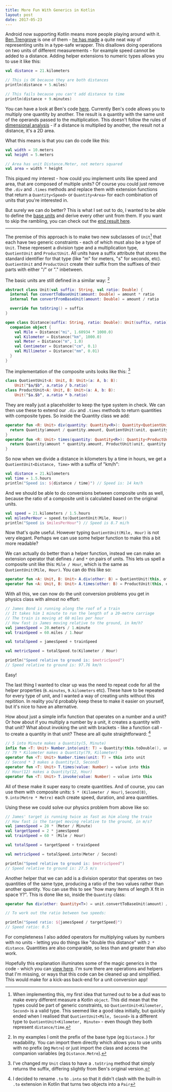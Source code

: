 ```yaml
---
title: More Fun With Generics in Kotlin
layout: post
date: 2017-05-23
---
```


Android now supporting Kotlin means more people playing around with it. [Ben Trengrove](http://bentrengrove.com) is one of them - [he has made](http://bentrengrove.com/blog/2017/5/21/fun-with-types-extensions-and-generics-in-kotlin) a quite neat way of representing units in a type-safe wrapper. This disallows doing operations on two units of different measurements - for example speed cannot be added to a distance. Adding helper extensions to numeric types allows you to use it like this:

```kotlin
val distance = 21.kilometers

// This is OK because they are both distances
println(distance + 5.miles)

// This fails because you can't add distance to time
println(distance + 9.minutes)
```

You can have a look at Ben's code [here](https://gist.github.com/bentrengrove/9759a3fbb564d62e1e63f417c58a3895). Currently Ben's code allows you to multiply one quantity by another. The result is a quantity with the same unit of the operands passed to the multiplication. This doesn't follow the rules of [dimensional analysis](https://en.wikipedia.org/wiki/Dimensional_analysis) - if a distance is multiplied by another, the result not a distance, it's a 2D area.

What this means is that you can do code like this:

```kotlin
val width = 10.meters
val height = 5.meters

// Area has unit Distance.Meter, not meters squared
val area = width * height
```

This piqued my interest - how could you implement units like speed and area, that are composed of multiple units? Of course you could just remove the `.div` and `.times` methods and replace them with extension functions that return a `Quantity<Speed>` or `Quantity<Area>` for each combination of units that you're interested in.

But surely we can do better? This is what I set out to do, I wanted to be able to define the [base units](https://en.wikipedia.org/wiki/SI_base_unit) and derive every other unit from them. If you want to skip the rambling, you can check out the [end result here](https://gist.github.com/javanut13/424f33324588107ee59d4b1ae929843d).

----

The premise of this approach is to make two new subclasses of `Unit`[^all-objects] that each have two generic constraints - each of which must also be a type of `Unit`. These represent a division type and a multiplication type, `QuotientUnit` and `ProductUnit`. All units have a suffix attribute that stores the standard identifier for that type (like "m" for meters, "s" for seconds, etc). `QuotientUnit` and `ProductUnit` create their suffix from the suffixes of their parts with either "/" or "." inbetween.

[^all-objects]: When implementing this, my first idea that turned out to be a dud was to make every different measure a Kotlin `object`. This did mean that the types could be part of generic constraints, so `QuotientUnit<Kilometer, Second>` is a valid type. This seemed like a good idea initially, but quickly ended when I realised that `QuotientUnit<Mile, Second>` is a different type to `QuotientUnit<Kilometer, Minute>` - even though they both represent `distance/time`.

The basic units are still defined in a similar way: [^no-prefix]

[^no-prefix]: In my examples I omit the prefix of the base type (eg `Distance.`) for readability. You can import them directly which allows you to use units with no prefix (eg `Metre`) or just import the class and access the companion variables (eg `Distance.Metre`).

```kotlin
abstract class Unit(val suffix: String, val ratio: Double) {
  internal fun convertToBaseUnit(amount: Double) = amount * ratio
  internal fun convertFromBaseUnit(amount: Double) = amount / ratio

  override fun toString() = suffix
}

open class Distance(suffix: String, ratio: Double): Unit(suffix, ratio) {
  companion object {
    val Mile = Distance("mi", 1.60934 * 1000.0)
    val Kilometer = Distance("km", 1000.0)
    val Meter = Distance("m", 1.0)
    val Centimeter = Distance("cm", 0.1)
    val Millimeter = Distance("mm", 0.01)
  }
}
```

The implementation of the composite units looks like this: [^Unit-toString]

[^Unit-toString]: I've changed my `Unit` class to have a `.toString` method that simply returns the suffix, differing slightly from Ben's original version.

```kotlin
class QuotientUnit<A: Unit, B: Unit>(a: A, b: B):
    Unit("$a/$b", a.ratio / b.ratio)
class ProductUnit<A: Unit, B: Unit>(a: A, b: B):
    Unit("$a.$b", a.ratio * b.ratio)
```

They are really just a placeholder to keep the type system in check. We can then use these to extend our `.div` and `.times` methods to return quantities with composite types. So inside the Quantity class we add:

```kotlin
operator fun <R: Unit> div(quantity: Quantity<R>): Quantity<QuotientUnit<T, R>> {
  return Quantity(amount / quantity.amount, QuotientUnit(unit, quantity.unit))
} 
operator fun <R: Unit> times(quantity: Quantity<R>): Quantity<ProductUnit<T, R>> {
  return Quantity(amount * quantity.amount, ProductUnit(unit, quantity.unit))
} 
```

So now when we divide a distance in kilometers by a time in hours, we get a `QuotientUnit<Distance, Time>` with a suffix of "km/h":

```kotlin
val distance = 21.kilometers
val time = 1.5.hours
println("Speed is: ${distance / time}") // Speed is: 14 km/h
```

And we should be able to do conversions between composite units as well, because the ratio of a composite unit is calculated based on the original units.

```kotlin
val speed = 21.kilometers / 1.5.hours
val milesPerHour = speed.to(QuotientUnit(Mile, Hour))
println("Speed is $milesPerHour") // Speed is 8.7 mi/h
```

Now that's quite useful. However typing `QuotientUnit(Mile, Hour)` is not very elegant. Perhaps we can use some helper function to make this a bit more readable?

We can actually do better than a helper function, instead we can make an extension operator that defines `/` and `*` on pairs of units. This lets us spell a composite unit like this: `Mile / Hour`, which is the same as `QuotientUnit(Mile, Hour)`. You can do this like so:

```kotlin
operator fun <A: Unit, B: Unit> A.div(other: B) = QuotientUnit(this, other)
operator fun <A: Unit, B: Unit> A.times(other: B) = ProductUnit(this, other)
```

With all this, we can now do the unit conversion problems you get in physics class with almost no effort:

```kotlin
// James Bond is running along the roof of a train
// It takes him 1 minute to run the length of a 20-metre carriage
// The train is moving at 60 miles per hour
// How fast is James moving relative to the ground, in km/h?
val jamesSpeed = 20.meters / 1.minute
val trainSpeed = 60.miles / 1.hour

val totalSpeed = jamesSpeed + trainSpeed

val metricSpeed = totalSpeed.to(Kilometer / Hour)

println("Speed relative to ground is: $metricSpeed")
// Speed relative to ground is: 97.76 km/h
```

Easy!

The last thing I wanted to clear up was the need to repeat code for all the helper properties (`6.minutes`, `9.kilometers` etc). These have to be repeated for every type of unit, and I wanted a way of creating units without this repitition. In reality you'd probably keep these to make it easier on yourself, but it's nice to have an alternative.

How about just a simple infix function that operates on a number and a unit? Or how about if you multiply a number by a unit, it creates a quantity with that unit? What about invoking the unit with brackets - like a function call - to create a quantity in that unit? These are all quite straightforward: [^to-to-into]

[^to-to-into]: I decided to rename `.to` to `.into` so that it didn't clash with the built-in `.to` extension in Kotlin that turns two objects into a `Pair`

```kotlin
// 5 into Minute makes a Quantity(5, Minute)
infix fun <T: Unit> Number.into(unit: T) = Quantity(this.toDouble(), unit)
// 79 * Kilometer makes a Quantity(79, Kilometer)
operator fun <T: Unit> Number.times(unit: T) = this into unit
// Second * 3 makes a Quantity(3, Second)
operator fun <T: Unit> T.times(value: Number) = value into this
// Hour(12) makes a Quantity(12, Hour)
operator fun <T: Unit> T.invoke(value: Number) = value into this
```

All of these make it super easy to create quantities. And of course, you can use them with composite units: `5 * (Kilometer / Hour)`, `Second(8)`, `9.into(Metre * Metre)` each create speed, duration, and area quantities.

Using these we could solve our physics problem from above like so:

```kotlin
// James' target is running twice as fast as him along the train
// How fast is the target moving relative to the ground, in m/s?
val jamesSpeed = 20 * (Meter / Minute)
val targetSpeed = 2 * jamesSpeed
val trainSpeed = 60 * (Mile / Hour)

val totalSpeed = targetSpeed + trainSpeed

val metricSpeed = totalSpeed.into(Meter / Second)

println("Speed relative to ground is: $metricSpeed")
// Speed relative to ground is: 27.5 m/s
```

Another helper that we can add is a division operator that operates on two quantities of the same type, producing a ratio of the two values rather than another quantity. You can use this to see "how many items of length X fit in space Y?". This is done like so, inside the `Quantity` class:

```kotlin
operator fun div(other: Quantity<T>) = unit.convertToBaseUnit(amount) / other.unit.convertToBaseUnit(other.amount)

// To work out the ratio between two speeds:

println("Speed ratio: ${jamesSpeed / targetSpeed}")
// Speed ratio: 0.5
```

For completeness I also added operators for multiplying values by numbers with no units - letting you do things like "double this distance" with `2 * distance`. Quantities are also comparable, so less than and greater than also work.

Hopefully this explanation illuminates some of the magic generics in the code - which you can [view here](https://gist.github.com/javanut13/424f33324588107ee59d4b1ae929843d). I'm sure there are operations and helpers that I'm missing, or ways that this code can be cleaned up and simplified. This would make for a kick-ass back-end for a unit conversion app!

